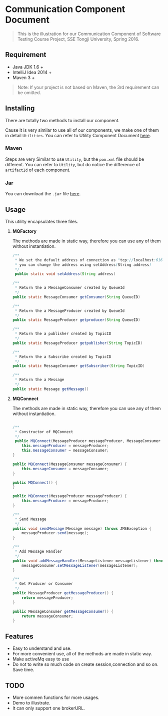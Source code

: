 # Communication Component Document

> This is the illustration for our Communication Component of Software Testing Course Project, SSE Tongji University, Spring 2016.

## Requirement

* Java JDK 1.6 +
* IntelliJ Idea 2014 +
* Maven 3 +

> Note: If your project is not based on Maven, the 3rd requirement can be omitted.

## Installing

There are totally two methods to install our component.

Cause it is very similar to use all of our components, we make one of them in detail `Utilities`. You can refer to Utility Component Document [here](https://github.com/anzhehong/Software-Reuse/blob/master/Components/Utilities/Utilities%20Component%20Document.md).

### Maven

Steps are very Similar to use `Utility`, but the `pom.xml` file should be different. You can refer to `Utility`, but do notice the difference of `artifactId` of each component.

### Jar

You can download the `.jar` file [here](http://7xsf2g.com1.z0.glb.clouddn.com/jar_version0410_Communication-1.0-SNAPSHOT.jar).

## Usage


This utility encapsulates three files.
1. **MQFactory**

	The methods are made in static way, therefore you can use any of them without instantiation.
	```java
	/**
     * We set the default address of connection as "tcp://localhost:61616"
     * you can change the address using setAddress(String address)
     */
	 public static void setAddress(String address)

	/**
     * Return the a MessageConsumer created by QueueId
     */
	public static MessageConsumer getConsumer(String QueueID)

	/**
     * Return the a MessageProducer created by QueueId
     */
	public static MessageProducer getproducer(String QueueID)

	/**
     * Return the a publisher created by TopicID
     */
	public static MessageProducer getpublisher(String TopicID)

	/**
     * Return the a Subscribe created by TopicID
     */
	public static MessageConsumer getSubscriber(String TopicID)

	/**
     * Return the a Message
     */
	public static Message getMessage()
	```

2. **MQConnect**
	
	The methods are made in static way, therefore you can use any of them without instantiation.
	```java

	/**
     * Constructor of MQConnect
     */
	 public MQConnect(MessageProducer messageProducer, MessageConsumer messageConsumer) {
        this.messageProducer = messageProducer;
        this.messageConsumer = messageConsumer;
    }

    public MQConnect(MessageConsumer messageConsumer) {
        this.messageConsumer = messageConsumer;
    }

    public MQConnect() {
    }

    public MQConnect(MessageProducer messageProducer) {
        this.messageProducer = messageProducer;
    }

	/**
     * Send Message
     */
    public void sendMessage(Message message) throws JMSException {
        messageProducer.send(message);
    }

	/**
     * Add Message Handler
     */
    public void addMessageHandler(MessageListener messageListener) throws JMSException {
        messageConsumer.setMessageListener(messageListener);
    }

	/**
     * Get Producer or Consumer
     */	
	public MessageProducer getMessageProducer() {
        return messageProducer;
    }

    public MessageConsumer getMessageConsumer() {
        return messageConsumer;
    }

	```

## Features

* Easy to understand and use.
* For more convenient use, all of the methods are made in static way.
* Make activeMq easy to use
* Do not to write so much code on create session,connection and so on. Save time.

## TODO

* More commen functions for more usages.
* Demo to illustrate.
* It can only support one brokerURL.